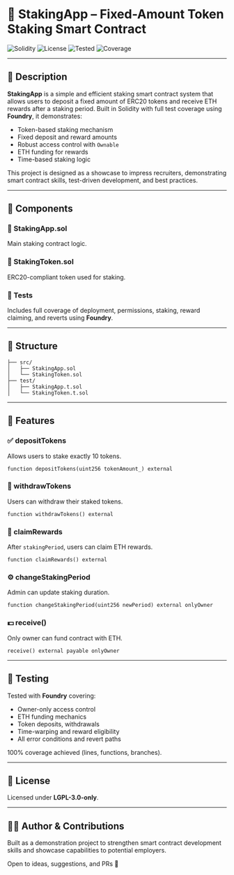 # 💎 StakingApp – Fixed-Amount Token Staking Smart Contract

![Solidity](https://img.shields.io/badge/Solidity-0.8.24-blue?style=flat&logo=solidity)
![License](https://img.shields.io/badge/License-LGPL--3.0--only-green?style=flat)
![Tested](https://img.shields.io/badge/Tested%20With-Foundry-orange?style=flat)
![Coverage](https://img.shields.io/badge/Coverage-100%25-brightgreen?style=flat)

---

## 📌 Description

**StakingApp** is a simple and efficient staking smart contract system that allows users to deposit a fixed amount of ERC20 tokens and receive ETH rewards after a staking period. Built in Solidity with full test coverage using **Foundry**, it demonstrates:

- Token-based staking mechanism
- Fixed deposit and reward amounts
- Robust access control with `Ownable`
- ETH funding for rewards
- Time-based staking logic

This project is designed as a showcase to impress recruiters, demonstrating smart contract skills, test-driven development, and best practices.

---

## 🧱 Components

### 🔹 StakingApp.sol

Main staking contract logic.

### 🔹 StakingToken.sol

ERC20-compliant token used for staking.

### 🔹 Tests

Includes full coverage of deployment, permissions, staking, reward claiming, and reverts using **Foundry**.

---

## 📁 Structure

```
├── src/
│   ├── StakingApp.sol
│   └── StakingToken.sol
├── test/
│   ├── StakingApp.t.sol
│   └── StakingToken.t.sol
```

---

## 🚀 Features

### ✅ depositTokens

Allows users to stake exactly 10 tokens.

```solidity
function depositTokens(uint256 tokenAmount_) external
```

### 🔁 withdrawTokens

Users can withdraw their staked tokens.

```solidity
function withdrawTokens() external
```

### 🎁 claimRewards

After `stakingPeriod`, users can claim ETH rewards.

```solidity
function claimRewards() external
```

### ⚙️ changeStakingPeriod

Admin can update staking duration.

```solidity
function changeStakingPeriod(uint256 newPeriod) external onlyOwner
```

### 💵 receive()

Only owner can fund contract with ETH.

```solidity
receive() external payable onlyOwner
```

---

## 🧪 Testing

Tested with **Foundry** covering:

- Owner-only access control
- ETH funding mechanics
- Token deposits, withdrawals
- Time-warping and reward eligibility
- All error conditions and revert paths

100% coverage achieved (lines, functions, branches).

---

## 📄 License

Licensed under **LGPL-3.0-only**.

---

## 🙋‍♂️ Author & Contributions

Built as a demonstration project to strengthen smart contract development skills and showcase capabilities to potential employers.

Open to ideas, suggestions, and PRs 🚀
